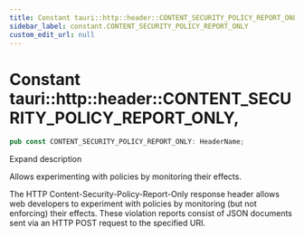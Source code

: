 ```yaml
---
title: Constant tauri::http::header::CONTENT_SECURITY_POLICY_REPORT_ONLY
sidebar_label: constant.CONTENT_SECURITY_POLICY_REPORT_ONLY
custom_edit_url: null
---
```


  # Constant tauri::http&#x3A;:header::CONTENT_SECURITY_POLICY_REPORT_ONLY,

```rs
pub const CONTENT_SECURITY_POLICY_REPORT_ONLY: HeaderName;
```

Expand description

Allows experimenting with policies by monitoring their effects.

The HTTP Content-Security-Policy-Report-Only response header allows web developers to experiment with policies by monitoring (but not enforcing) their effects. These violation reports consist of JSON documents sent via an HTTP POST request to the specified URI.
  